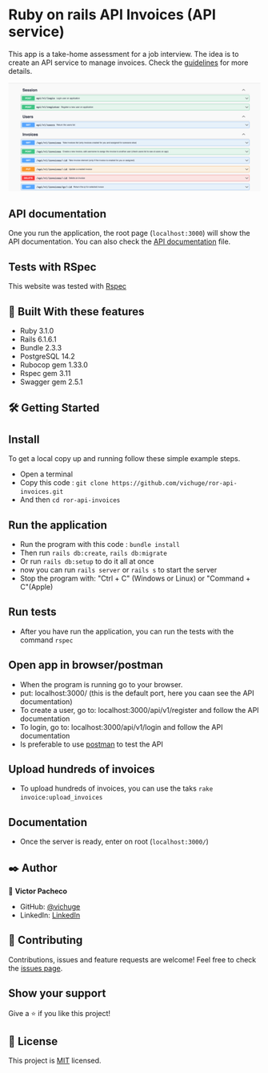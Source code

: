 # Ruby on rails API Invoices (API service)

This app is a take-home assessment for a job interview. The idea is to create an API service to manage invoices. Check the [guidelines](GUIDELINES.md) for more details.

![Capture 1](./docs/screehshoot1.png)

## API documentation

One you run the application, the root page (`localhost:3000`) will show the API documentation. You can also check the [API documentation](./swagger/v1/swagger.yaml) file.

## Tests with RSpec

This website was tested with [Rspec](https://en.wikipedia.org/wiki/RSpec)

## 🔧 Built With these features

- Ruby 3.1.0
- Rails 6.1.6.1
- Bundle 2.3.3
- PostgreSQL 14.2
- Rubocop gem 1.33.0
- Rspec gem 3.11
- Swagger gem 2.5.1

## 🛠 Getting Started

## Install

To get a local copy up and running follow these simple example steps.

- Open a terminal
- Copy this code : `git clone https://github.com/vichuge/ror-api-invoices.git`
- And then `cd ror-api-invoices`

## Run the application

- Run the program with this code : `bundle install`
- Then run `rails db:create`, `rails db:migrate`
- Or run `rails db:setup` to do it all at once
- now you can run `rails server` or `rails s` to start the server
- Stop the program with: "Ctrl + C" (Windows or Linux) or "Command + C"(Apple)

## Run tests

- After you have run the application, you can run the tests with the command `rspec`

## Open app in browser/postman

- When the program is running go to your browser.
- put: localhost:3000/ (this is the default port, here you caan see the API documentation)
- To create a user, go to: localhost:3000/api/v1/register and follow the API documentation
- To login, go to: localhost:3000/api/v1/login and follow the API documentation
- Is preferable to use [postman](https://www.postman.com/) to test the API

## Upload hundreds of invoices

- To upload hundreds of invoices, you can use the taks `rake invoice:upload_invoices`

## Documentation

- Once the server is ready, enter on root (`localhost:3000/`)

## ✒️ Author

👤 **Victor Pacheco**

- GitHub: [@vichuge](https://github.com/vichuge)
- LinkedIn: [LinkedIn](https://www.linkedin.com/in/victor-pacheco-7946aab2/)

## 🤝 Contributing

Contributions, issues and feature requests are welcome!
Feel free to check the [issues page](https://github.com/vichuge/ror-api-invoices/issues).

## Show your support

Give a ⭐️ if you like this project!

## 📝 License

This project is [MIT](./LICENSE) licensed.
